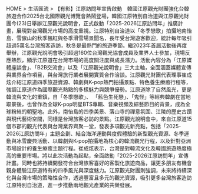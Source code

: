HOME > 生活匯流 > 【有影】江原訪問年宣告啟動　韓國江原觀光財團強化台韓旅遊合作2025台北國際觀光博覽會熱鬧登場，韓國江原特別自治道與江原觀光財團今(23)日舉辦江原觀光說明會，正式啟動「2025-2026江原訪問年」推廣計畫，展現對台灣觀光市場的高度重視。江原特別自治道以「冬季戀歌」拍攝地南怡島、雪嶽山的秋季楓紅與冬季滑雪場景聞名，長年受台灣遊客歡迎，統計每年吸引超過5萬名台灣旅客造訪，秋冬是最熱門的旅遊季節。繼2023年首屆活動後再度舉辦，江原觀光說明會吸引超過160位台灣觀光協會成員及業界人士參加，現場反應熱烈，顯示江原道在台灣市場的高度關注度與成長潛力。活動內容分為「江原媒體座談會」、「B2B交流會」以及「江原觀光說明會」三大主軸，全面涵蓋媒體宣傳與業界合作項目，與台灣旅行業者展開實質合作洽談。江原觀光財團代表理事崔成炫介紹江原道四季旅遊資源、韓劇與K-pop熱門拍攝景點、特色養生療癒行程等，強調江原道作為國際觀光熱點的多樣魅力與競爭優勢。江原道除了自然風光，更是韓流與文化的重鎮，自「冬季戀歌」、 「藍色生死戀」、「鬼怪」等經典韓劇在當地取景後，也曾作為全球K-pop明星BTS專輯、音樂視頻及綜藝節目的背景，成為全球粉絲的朝聖地。此外，南怡島的四季美景、落山寺的禪意氛圍、江陵的歷史古蹟與現代藝術空間，同樣是台灣旅客必訪的景點。江原觀光說明會中，來自江原道15個市郡的觀光代表與台灣業界齊聚一堂，發表多項觀光新亮點，包括「2025-2026江原訪問年」主題企劃、結合海洋運動與度假體驗的新型觀光資源、冬季運動與冰雪慶典活動、以韓劇與K-pop拍攝地為核心的韓流觀光行程，以及針對亞洲市場設計的養生療癒主題行程。崔成炫表示，台灣是對韓流文化及韓國旅遊熱度極高的重要市場。將以此次活動為起點，全面啟動「2025-2026江原訪問年」宣傳計畫。同時也將持續開發符合台灣旅客喜好的客製化旅遊商品，讓更多朋友有機會親身體驗江原道特有的四季風光與深度魅力。江原觀光財團則強調，未來將持續深化與台灣市場的策略性合作，透過豐富且多元的觀光資源，吸引更多台灣旅客造訪江原特別自治道，進一步推動兩地觀光產業的共榮發展。